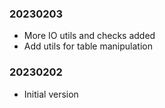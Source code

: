 ### 20230203

  * More IO utils and checks added
  * Add utils for table manipulation

### 20230202

  * Initial version
